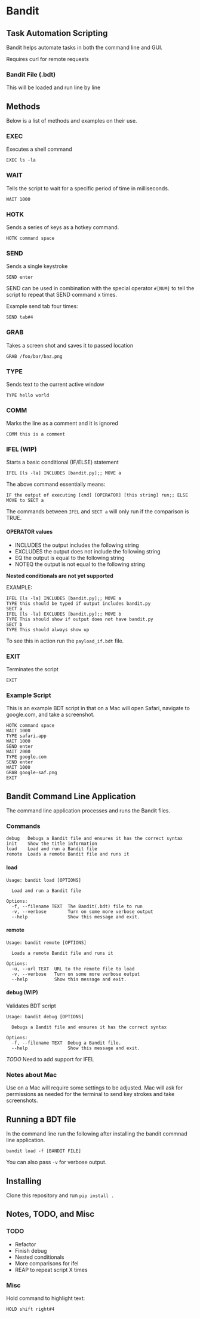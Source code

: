 # Bandit
## Task Automation Scripting

Bandit helps automate tasks in both the command line and GUI.

Requires curl for remote requests

### Bandit File (.bdt)

This will be loaded and run line by line

## Methods

Below is a list of methods and examples on their use.

### EXEC

Executes a shell command
```
EXEC ls -la
```

### WAIT

Tells the script to wait for a specific period of time in milliseconds.
```
WAIT 1000
```

### HOTK

Sends a series of keys as a hotkey command.

```
HOTK command space
```

### SEND

Sends a single keystroke
```
SEND enter
```

SEND can be used in combination with the special operator ```#[NUM]``` to tell the script to repeat that SEND command x times.

Example send tab four times:
```
SEND tab#4
```

### GRAB

Takes a screen shot and saves it to passed location
```
GRAB /foo/bar/baz.png
```

### TYPE

Sends text to the current active window
```
TYPE hello world
```

### COMM

Marks the line as a comment and it is ignored
```
COMM this is a comment
```

### IFEL (WIP)
Starts a basic conditional (IF/ELSE) statement
```
IFEL [ls -la] INCLUDES [bandit.py];; MOVE a
```

The above command essentially means:
```
IF the output of executing [cmd] [OPERATOR] [this string] run;; ELSE MOVE to SECT a
```
The commands between ```IFEL``` and ```SECT a``` will only run if the comparison is TRUE.

#### OPERATOR values

- INCLUDES the output includes the following string
- EXCLUDES the output does not include the following string
- EQ       the output is equal to the following string
- NOTEQ    the output is not equal to the following string

**Nested conditionals are not yet supported**

EXAMPLE:
```
IFEL [ls -la] INCLUDES [bandit.py];; MOVE a
TYPE this should be typed if output includes bandit.py
SECT a
IFEL [ls -la] EXCLUDES [bandit.py];; MOVE b
TYPE This should show if output does not have bandit.py
SECT b
TYPE This should always show up
```
To see this in action run the ```payload_if.bdt``` file.

### EXIT

Terminates the script
```
EXIT
```

### Example Script

This is an example BDT script in that on a Mac will open Safari, navigate to google.com, and take a screenshot.
```
HOTK command space
WAIT 1000
TYPE safari.app
WAIT 1000
SEND enter
WAIT 2000
TYPE google.com
SEND enter
WAIT 1000
GRAB google-saf.png
EXIT
```

## Bandit Command Line Application

The command line application processes and runs the Bandit files.

### Commands
```
debug   Debugs a Bandit file and ensures it has the correct syntax
init    Show the title information
load    Load and run a Bandit file
remote  Loads a remote Bandit file and runs it
```

#### load
```
Usage: bandit load [OPTIONS]

  Load and run a Bandit file

Options:
  -f, --filename TEXT  The Bandit(.bdt) file to run
  -v, --verbose        Turn on some more verbose output
  --help               Show this message and exit.
```

#### remote
```
Usage: bandit remote [OPTIONS]

  Loads a remote Bandit file and runs it

Options:
  -u, --url TEXT  URL to the remote file to load
  -v, --verbose   Turn on some more verbose output
  --help          Show this message and exit.
```

#### debug (WIP)

Validates BDT script

```
Usage: bandit debug [OPTIONS]

  Debugs a Bandit file and ensures it has the correct syntax

Options:
  -f, --filename TEXT  Debug a Bandit file.
  --help               Show this message and exit.
```

*TODO* Need to add support for IFEL

### Notes about Mac

Use on a Mac will require some settings to be adjusted. Mac will ask for permissions as needed for the terminal to send key strokes and take screenshots.

## Running a BDT file

In the command line run the following after installing the bandit commnad line application.

```
bandit load -f [BANDIT FILE]
```

You can also pass ```-v``` for verbose output.

## Installing

Clone this repository and run ```pip install .```

## Notes, TODO, and Misc

### TODO

- Refactor
- Finish debug
- Nested conditionals
- More comparisons for ifel
- REAP to repeat script X times

### Misc

Hold command to highlight text:
```
HOLD shift right#4
```
